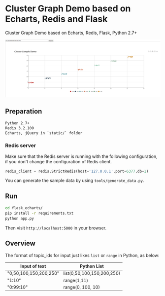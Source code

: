 # Cluster Graph Demo based on Echarts, Redis and Flask

Cluster Graph Demo based on Echarts, Redis, Flask, Python 2.7+

![demo](/pic/pic.jpg)

## Preparation

```
Python 2.7+
Redis 3.2.100
Echarts, jQuery in `static/` folder
```

### Redis server

Make sure that the Redis server is running with the following configuration, if you don't change the configuration of Redis client.

```python
redis_client = redis.StrictRedis(host='127.0.0.1',port=6377,db=1)
```

You can generate the sample data by using `tools/generate_data.py`.

## Run

```bash
cd flask_echarts/
pip install -r requirements.txt
python app.py
```

Then visit `http://localhost:5000` in your browser.

## Overview

The format of topic_ids for input just likes `list` or `range` in Python, as below:

|Input of text | Python List |
|------|------|
|"0,50,100,150,200,250"|list(0,50,100,150,200,250)|
|"1:10"|range(1,11)|
|"0:99:10"|range(0, 100, 10)|
